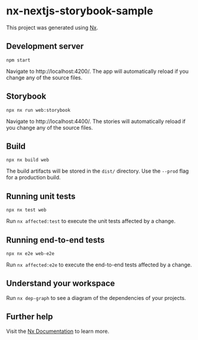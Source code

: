 # nx-nextjs-storybook-sample

This project was generated using [Nx](https://nx.dev).

## Development server

```
npm start
```

Navigate to http://localhost:4200/. The app will automatically reload if you change any of the source files.

## Storybook

```
npx nx run web:storybook
```

Navigate to http://localhost:4400/. The stories will automatically reload if you change any of the source files.

## Build

```
npx nx build web
```

The build artifacts will be stored in the `dist/` directory. Use the `--prod` flag for a production build.

## Running unit tests

```
npx nx test web
```

Run `nx affected:test` to execute the unit tests affected by a change.

## Running end-to-end tests

```
npx nx e2e web-e2e
```

Run `nx affected:e2e` to execute the end-to-end tests affected by a change.

## Understand your workspace

Run `nx dep-graph` to see a diagram of the dependencies of your projects.

## Further help

Visit the [Nx Documentation](https://nx.dev) to learn more.
